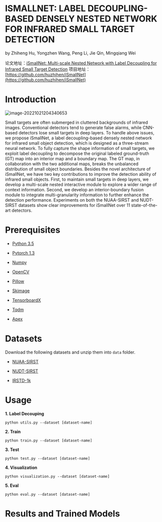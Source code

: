 # **ISMALLNET: LABEL DECOUPLING-BASED DENSELY NESTED NETWORK FOR INFRARED SMALL TARGET DETECTION**

by Zhiheng Hu, Yongzhen Wang, Peng Li, Jie Qin, Mingqiang Wei

论文地址：[iSmallNet: Multi-scale Nested Network with Label Decoupling for Infrared Small Target Detection](https://arxiv.org/abs/2210.16561)
项目地址：[https://github.com/huzhihen/iSmallNet](https://github.com/huzhihen/iSmallNet)

# Introduction
![image-20221021204340653](C:\Users\dell\AppData\Roaming\Typora\typora-user-images\image-20221021204340653.png)

Small targets are often submerged in cluttered backgrounds of infrared images.
Conventional detectors tend to generate false alarms, while CNN-based detectors lose small targets in deep layers.
To handle above issues, we propose iSmallNet, a label decoupling-based densely nested network for infrared small object detection, which is designed as a three-stream neural network.
To fully capture the shape information of small targets, we exploit label decoupling to decompose the original labeled ground-truth (GT) map into an interior map and a boundary map.
The GT map, in collaboration with the two additional maps, breaks the unbalanced distribution of small object boundaries.
Besides the novel architecture of iSmallNet, we have two key contributions to improve the detection ability of infrared small objects.
First, to maintain small targets in deep layers, we develop a multi-scale nested interactive module to explore a wider range of context information.
Second, we develop an interior-boundary fusion module to integrate multi-granularity information to further enhance the detection performance.
Experiments on both the NUAA-SIRST and NUDT-SIRST datasets show clear improvements for iSmallNet over 11 state-of-the-art detectors.

# Prerequisites


* [Python 3.5](https://www.python.org/)

* [Pytorch 1.3](https://pytorch.org/)

* [Numpy](https://numpy.org/)

* [OpenCV](https://opencv.org/)

* [Pillow](https://python-pillow.org/)

* [Skimage](https://scikit-image.org/docs/stable/api/skimage.html)

* [TensorboardX](https://github.com/lanpa/tensorboardX)

* [Tqdm](https://github.com/tqdm/tqdm)

* [Apex](https://github.com/NVIDIA/apex)

# Datasets
Download the following datasets and unzip them into `data` folder.

* [NUAA-SIRST](https://github.com/YimianDai/sirst)

* [NUDT-SIRST](https://github.com/YeRen123455/Infrared-Small-Target-Detection)

* [IRSTD-1k](https://github.com/RuiZhang97/ISNet)

# Usage
**1. Label Decouping**

```
python utils.py --dataset [dataset-name]
```

**2. Train**

```
python train.py --dataset [dataset-name]
```

**3. Test**

```
python test.py --dataset [dataset-name]
```

**4. Visualization**

```
python visualization.py --dataset [dataset-name]
```

**5. Eval**

```
python eval.py --dataset [dataset-name]
```

# Results and Trained Models

